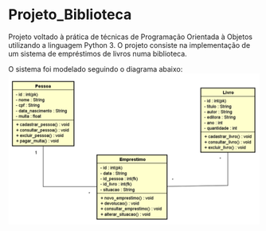 # Projeto_Biblioteca

Projeto voltado à prática de técnicas de Programação Orientada à Objetos utilizando a linguagem Python 3.
O projeto consiste na implementação de um sistema de empréstimos de livros numa biblioteca.

O sistema foi modelado seguindo o diagrama abaixo:
![Modelo do Sistema de Empréstimos - Biblioteca](modelo_biblioteca.png)
